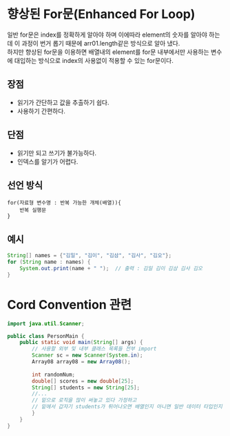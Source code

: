 # 향상된 For문(Enhanced For Loop)
일반 for문은 index를 정확하게 알아야 하며 이에따라 element의 숫자를 알아야 하는데 이 과정이 번거 롭기
때문에 arr01.length같은 방식으로 알아 냈다.  
하지만 향상된 for문을 이용하면 배열내의 element를 for문 내부에서만 사용하는 변수에 대입하는 방식으로 
index의 사용없이 적용할 수 있는 for문이다.

## 장점
- 읽기가 간단하고 값을 추출하기 쉽다.
- 사용하기 간편하다.

## 단점
- 읽기만 되고 쓰기가 불가능하다.
- 인덱스를 알기가 어렵다.

## 선언 방식
```
for(자료형 변수명 : 반복 가능한 개체(배열)){
    반복 실행문
}
```
## 예시
```java
String[] names = {"김일", "김이", "김삼", "김사", "김오"};
for (String name : names) {
    System.out.print(name + " ");  // 출력 : 김일 김이 김삼 김사 김오 
}
```

# Cord Convention 관련

```java
import java.util.Scanner;

public class PersonMain {
    public static void main(String[] args) {
        // 사용할 외부 및 내부 클래스 목록들 전부 import
        Scanner sc = new Scanner(System.in);
        Array08 array08 = new Array08();
        
        int randomNum;
        double[] scores = new double[25];
        String[] students = new String[25];
        //...
        // 밑으로 로직을 많이 써놓고 있다 가정하고
        // 밑에서 갑자기 students가 튀어나오면 배열인지 아니면 일반 데이터 타입인지 구분하기 어렵다.
        }
    }
}
```